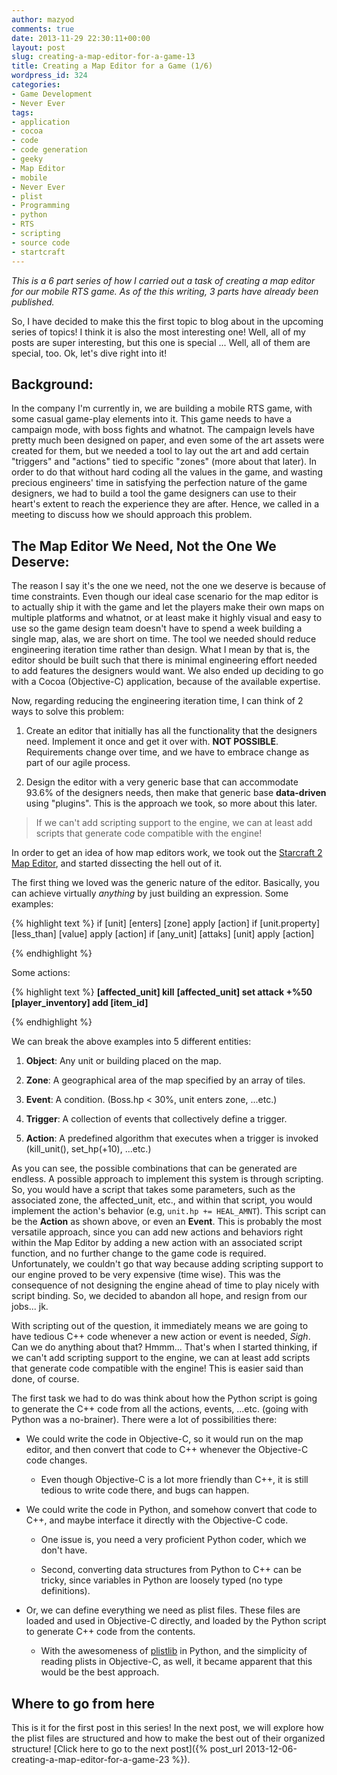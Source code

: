 ```yaml
---
author: mazyod
comments: true
date: 2013-11-29 22:30:11+00:00
layout: post
slug: creating-a-map-editor-for-a-game-13
title: Creating a Map Editor for a Game (1/6)
wordpress_id: 324
categories:
- Game Development
- Never Ever
tags:
- application
- cocoa
- code
- code generation
- geeky
- Map Editor
- mobile
- Never Ever
- plist
- Programming
- python
- RTS
- scripting
- source code
- startcraft
---
```


_This is a 6 part series of how I carried out a task of creating a map editor for our mobile RTS game. As of the this writing, 3 parts have already been published._



So, I have decided to make this the first topic to blog about in the upcoming series of topics! I think it is also the most interesting one! Well, all of my posts are super interesting, but this one is special ... Well, all of them are special, too. Ok, let's dive right into it!


## Background:


In the company I'm currently in, we are building a mobile RTS game, with some casual game-play elements into it. This game needs to have a campaign mode, with boss fights and whatnot. The campaign levels have pretty much been designed on paper, and even some of the art assets were created for them, but we needed a tool to lay out the art and add certain "triggers" and "actions" tied to specific "zones" (more about that later). In order to do that without hard coding all the values in the game, and wasting precious engineers' time in satisfying the perfection nature of the game designers, we had to build a tool the game designers can use to their heart's extent to reach the experience they are after. Hence, we called in a meeting to discuss how we should approach this problem.


## The Map Editor We Need, Not the One We Deserve:


The reason I say it's the one we need, not the one we deserve is because of time constraints. Even though our ideal case scenario for the map editor is to actually ship it with the game and let the players make their own maps on multiple platforms and whatnot, or at least make it highly visual and easy to use so the game design team doesn't have to spend a week building a single map, alas, we are short on time. The tool we needed should reduce engineering iteration time rather than design. What I mean by that is, the editor should be built such that there is minimal engineering effort needed to add features the designers would want. We also ended up deciding to go with a Cocoa (Objective-C) application, because of the available expertise.

Now, regarding reducing the engineering iteration time, I can think of 2 ways to solve this problem:




  1. Create an editor that initially has all the functionality that the designers need. Implement it once and get it over with. **NOT POSSIBLE**. Requirements change over time, and we have to embrace change as part of our agile process.


  2. Design the editor with a very generic base that can accommodate 93.6% of the designers needs, then make that generic base **data-driven** using "plugins". This is the approach we took, so more about this later.




> If we can't add scripting support to the engine, we can at least add scripts that generate code compatible with the engine!


In order to get an idea of how map editors work, we took out the [Starcraft 2 Map Editor](http://starcraft.wikia.com/wiki/Galaxy_Map_Editor), and started dissecting the hell out of it.

The first thing we loved was the generic nature of the editor. Basically, you can achieve virtually _anything_ by just building an expression. Some examples:

{% highlight text %}
if [unit] [enters] [zone] apply [action]
if [unit.property] [less_than] [value] apply [action]
if [any_unit] [attaks] [unit] apply [action]

{% endhighlight %}

Some actions:

{% highlight text %}
**[affected_unit] kill**
**[affected_unit] set attack +%50**
**[player_inventory] add [item_id]**

{% endhighlight %}

We can break the above examples into 5 different entities:




  1. **Object**: Any unit or building placed on the map.


  2. **Zone**: A geographical area of the map specified by an array of tiles.


  3. **Event**: A condition. (Boss.hp < 30%, unit enters zone, ...etc.)


  4. **Trigger**: A collection of events that collectively define a trigger.


  5. **Action**: A predefined algorithm that executes when a trigger is invoked (kill_unit(), set_hp(+10), ...etc.)


As you can see, the possible combinations that can be generated are endless. A possible approach to implement this system is through scripting. So, you would have a script that takes some parameters, such as the associated zone, the affected_unit, etc., and within that script, you would implement the action's behavior (e.g, `unit.hp += HEAL_AMNT`). This script can be the **Action** as shown above, or even an **Event**. This is probably the most versatile approach, since you can add new actions and behaviors right within the Map Editor by adding a new action with an associated script function, and no further change to the game code is required. Unfortunately, we couldn't go that way because adding scripting support to our engine proved to be very expensive (time wise). This was the consequence of not designing the engine ahead of time to play nicely with script binding. So, we decided to abandon all hope, and resign from our jobs... jk.

With scripting out of the question, it immediately means we are going to have tedious C++ code whenever a new action or event is needed, *Sigh*. Can we do anything about that? Hmmm... That's when I started thinking, if we can't add scripting support to the engine, we can at least add scripts that generate code compatible with the engine! This is easier said than done, of course.

The first task we had to do was think about how the Python script is going to generate the C++ code from all the actions, events, ...etc. (going with Python was a no-brainer). There were a lot of possibilities there:




  * We could write the code in Objective-C, so it would run on the map editor, and then convert that code to C++ whenever the Objective-C code changes.


    * Even though Objective-C is a lot more friendly than C++, it is still tedious to write code there, and bugs can happen.





  * We could write the code in Python, and somehow convert that code to C++, and maybe interface it directly with the Objective-C code.


    * One issue is, you need a very proficient Python coder, which we don't have.


    * Second, converting data structures from Python to C++ can be tricky, since variables in Python are loosely typed (no type definitions).





  * Or, we can define everything we need as plist files. These files are loaded and used in Objective-C directly, and loaded by the Python script to generate C++ code from the contents.


    * With the awesomeness of [plistlib](http://docs.python.org/2/library/plistlib.html) in Python, and the simplicity of reading plists in Objective-C, as well, it became apparent that this would be the best approach.








## Where to go from here



This is it for the first post in this series! In the next post, we will explore how the plist files are structured and how to make the best out of their organized structure! [Click here to go to the next post]({% post_url 2013-12-06-creating-a-map-editor-for-a-game-23 %}).
